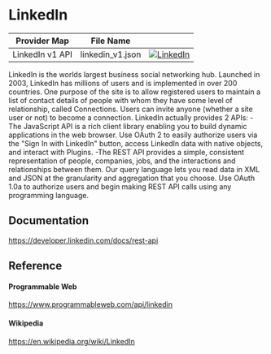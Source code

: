# LinkedIn

| Provider Map | File Name | |
|------------------------------|------------------------------|--------------------------------------------------------------------------------------------------------------------------------------------------------------------------------------------------------------------------------------------------------------------|
| LinkedIn v1 API | linkedin_v1.json | [![LinkedIn](https://d233zlhvpze22y.cloudfront.net/github/bitscoopaddbuttonxsmall.png)](https://bitscoop.com/maps/create?source=https://raw.githubusercontent.com/bitscooplabs/provider-maps/master/linkedin/linkedin_v1.json) |

LinkedIn is the worlds largest business social networking hub. Launched in 2003, LinkedIn has millions of users and is implemented in over 200 countries. One purpose of the site is to allow registered users to maintain a list of contact details of people with whom they have some level of relationship, called Connections. Users can invite anyone (whether a site user or not) to become a connection. LinkedIn actually provides 2 APIs: -The JavaScript API is a rich client library enabling you to build dynamic applications in the web browser. Use OAuth 2 to easily authorize users via the "Sign In with LinkedIn" button, access LinkedIn data with native objects, and interact with Plugins. -The REST API provides a simple, consistent representation of people, companies, jobs, and the interactions and relationships between them. Our query language lets you read data in XML and JSON at the granularity and aggregation that you choose. Use OAuth 1.0a to authorize users and begin making REST API calls using any programming language.

## Documentation
https://developer.linkedin.com/docs/rest-api

## Reference

#### Programmable Web
https://www.programmableweb.com/api/linkedin

#### Wikipedia
https://en.wikipedia.org/wiki/LinkedIn


